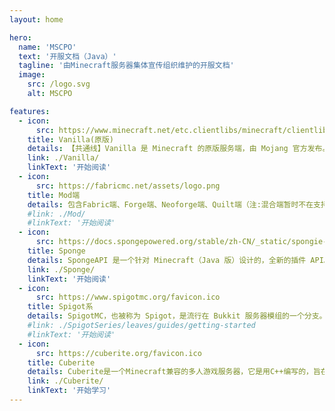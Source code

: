 ```yaml
---
layout: home

hero:
  name: 'MSCPO'
  text: '开服文档（Java）'
  tagline: '由Minecraft服务器集体宣传组织维护的开服文档'
  image:
    src: /logo.svg
    alt: MSCPO

features:
  - icon:
      src: https://www.minecraft.net/etc.clientlibs/minecraft/clientlibs/main/resources/favicon.ico
    title: Vanilla(原版)
    details: 【共通线】Vanilla 是 Minecraft 的原版服务端，由 Mojang 官方发布。 它旨在提供最原始的 Minecraft 游戏体验，不包含任何第三方的性能优化或插件支持。
    link: ./Vanilla/
    linkText: '开始阅读'
  - icon:
      src: https://fabricmc.net/assets/logo.png
    title: Mod端
    details: 包含Fabric端、Forge端、Neoforge端、Quilt端（注:混合端暂时不在支持内;地毯生电端本质上是Fabric端）<br>*编写中
    #link: ./Mod/
    #linkText: '开始阅读'
  - icon:
      src: https://docs.spongepowered.org/stable/zh-CN/_static/spongie-mark-dark.svg
    title: Sponge
    details: SpongeAPI 是一个针对 Minecraft（Java 版）设计的，全新的插件 API。你可以在纯原版的服务器（即 SpongeVanilla）上运行它，也可以在使用 MinecraftForge 的 Mod 服务器（即 SpongeForge）上运行它。<br>*编写中
    link: ./Sponge/
    linkText: '开始阅读'
  - icon:
      src: https://www.spigotmc.org/favicon.ico
    title: Spigot系
    details: SpigotMC，也被称为 Spigot，是流行在 Bukkit 服务器模组的一个分支。 Spigot 是为了提高性能和效率，同时保持与 Bukkit 插件的兼容性。<br>*编写中
    #link: ./SpigotSeries/leaves/guides/getting-started
    #linkText: '开始阅读'
  - icon:
      src: https://cuberite.org/favicon.ico
    title: Cuberite
    details: Cuberite是一个Minecraft兼容的多人游戏服务器，它是用C++编写的，旨在提高内存和CPU的效率，并具有灵活的Lua插件API。Cuberite与Java版Minecraft客户端兼容。
    link: ./Cuberite/
    linkText: '开始学习'
---
```

